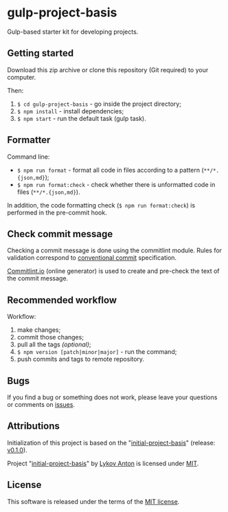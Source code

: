 # gulp-project-basis

Gulp-based starter kit for developing projects.

## Getting started

Download this zip archive or clone this repository (Git required) to your computer.

Then:

1. `$ cd gulp-project-basis` - go inside the project directory;
2. `$ npm install` - install dependencies;
3. `$ npm start` - run the default task (gulp task).

## Formatter

Command line:

- `$ npm run format` - format all code in files according to a pattern (`**/*.{json,md}`);
- `$ npm run format:check` - check whether there is unformatted code in files (`**/*.{json,md}`).

In addition, the code formatting check (`$ npm run format:check`) is performed in the pre-commit hook.

## Check commit message

Checking a commit message is done using the commitlint module. Rules for validation correspond to [conventional commit](https://www.conventionalcommits.org) specification.

[Commitlint.io](https://commitlint.io) (online generator) is used to create and pre-check the text of the commit message.

## Recommended workflow

Workflow:

1. make changes;
2. commit those changes;
3. pull all the tags _(optional)_;
4. `$ npm version [patch|minor|major]` - run the command;
5. push commits and tags to remote repository.

## Bugs

If you find a bug or something does not work, please leave your questions or comments on [issues](https://github.com/ecmatonix/gulp-project-basis/issues).

## Attributions

Initialization of this project is based on the "[initial-project-basis](https://github.com/ecmatonix/initial-project-basis)" (release: [v0.1.0](https://github.com/ecmatonix/initial-project-basis/releases/tag/v0.1.0)).

Project "[initial-project-basis](https://github.com/ecmatonix/initial-project-basis)" by [Lykov Anton](https://github.com/ecmatonix) is licensed under [MIT](https://github.com/ecmatonix/initial-project-basis/blob/master/LICENSE).

## License

This software is released under the terms of the [MIT license](https://github.com/ecmatonix/gulp-project-basis/blob/master/LICENSE).
